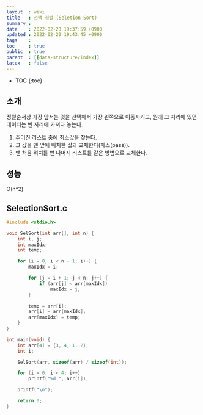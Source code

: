 ```yaml
---
layout  : wiki
title   : 선택 정렬 (Seletion Sort)
summary : 
date    : 2022-02-20 19:37:59 +0900
updated : 2022-02-20 19:43:45 +0900
tags    : 
toc     : true
public  : true
parent  : [[data-structure/index]]
latex   : false
---
```

* TOC
{:toc}

## 소개
정렬순서상 가장 앞서는 것을 선택해서 가장 왼쪽으로 이동시키고, 원래 그 자리에 있던 데이터는 빈 자리에 가져다 놓는다.
1. 주어진 리스트 중에 최소값을 찾는다.
2. 그 값을 맨 앞에 위치한 값과 교체한다(패스(pass)).
3. 맨 처음 위치를 뺀 나머지 리스트를 같은 방법으로 교체한다.

## 성능
O(n^2)

## SelectionSort.c
```c
#include <stdio.h>

void SelSort(int arr[], int n) {
    int i, j;
    int maxIdx;
    int temp;

    for (i = 0; i < n - 1; i++) {
        maxIdx = i;

        for (j = i + 1; j < n; j++) {
            if (arr[j] < arr[maxIdx])
                maxIdx = j;
        }

        temp = arr[i];
        arr[i] = arr[maxIdx];
        arr[maxIdx] = temp;
    }
}

int main(void) {
    int arr[4] = {3, 4, 1, 2};
    int i;

    SelSort(arr, sizeof(arr) / sizeof(int));

    for (i = 0; i < 4; i++)
        printf("%d ", arr[i]);

    printf("\n");

    return 0;
}
```

